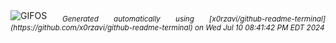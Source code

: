 <div align="justify">
<picture>
    <source media="(prefers-color-scheme: dark)" srcset="https://i.ibb.co/yX1nkRh/output-gif.gif">
    <source media="(prefers-color-scheme: light)" srcset="https://i.ibb.co/yX1nkRh/output-gif.gif">
    <img alt="GIFOS" src="https://i.ibb.co/yX1nkRh/output-gif.gif">
</picture>
<sub><i>Generated automatically using [x0rzavi/github-readme-terminal](https://github.com/x0rzavi/github-readme-terminal) on Wed Jul 10 08:41:42 PM EDT 2024</i></sub>
</div>

<!--  -->